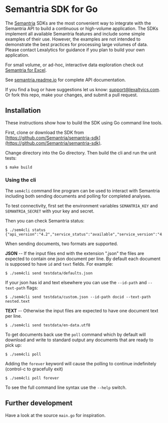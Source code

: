 # Semantria SDK for Go

The [Semantria](https://www.lexalytics.com/semantria) SDKs are the most convenient way to integrate with the Semantria API to build a continuous or high-volume application. The SDKs implement all available Semantria features and include some simple examples of their use. However, the examples are not intended to demonstrate the best practices for processing large volumes of data. Please contact Lexalytics for guidance if you plan to build your own application.

For small volume, or ad-hoc, interactive data exploration check out [Semantria for Excel](https://www.lexalytics.com/semantria/excel).

See [semantria.readme.io](https://semantria.readme.io/docs/) for complete API documentation.

If you find a bug or have suggestions let us know: support@lexaltyics.com. Or fork this repo, make your changes, and submit a pull request.

## Installation

These instructions show how to build the SDK using Go command line tools. 

First, clone or download the SDK from [https://github.com/Semantria/semantria-sdk](https://github.com/Semantria/semantria-sdk).

Change directory into the Go directory. Then build the cli and run the unit tests:

    $ make build

### Using the cli

The `sem4cli` command line program can be used to interact with Semantria including both sending documents and polling for completed analyses.

To test connectivity, first set the environment variables `SEMANTRIA_KEY` and `SEMANTRIA_SECRET` with your key and secret.

Then you can check Semantria status:

    $ ./sem4cli status
    {"api_version":"4.2","service_status":"available","service_version":"4.2.25",...}

When sending documents, two formats are supported.  

**JSON** -- If the input files end with the extension ".json" the files are expected to contain one json document per line.   By default each document is supposed to have `id` and `text` fields.  For example:

    $ ./sem4cli send testdata/defaults.json

If your json has id and text elsewhere you can use the `--id-path` and `--text-path` flags:

    $ ./sem4cli send testdata/custom.json --id-path docid --text-path nested.text

**TEXT** -- Otherwise the input files are expected to have one document text per line.

    $ ./sem4cli send testdata/en-data.utf8

To get documents back use the `poll` command which by default will download and write to standard output any documents that are ready to pick up:

    $ ./sem4cli poll

Adding the `forever` keyword will cause the polling to continue indefinitely (control-c to gracefully exit)

    $ ./sem4cli poll forever

To see the full command line syntax use the `--help` switch.

## Further development

Have a look at the source `main.go` for inspiration.


